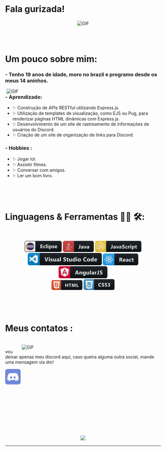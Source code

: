 # Fala gurizada!

<div align="center">
<img hight="300" width="50" alt="GIF" align="center" src="./assets/ab.gif">
</div>

</br>
</br>
</br>


# Um pouco sobre mim:

### - Tenho 19 anos de idade, moro no brazil e programo desde os meus 14 aninhos.

<img hight="400" width="500" alt="GIF" align="right" src="https://media1.tenor.com/m/PcnDX7QUiP8AAAAd/anime-girl.gif">

### - Aprendizado:
- ✨ Construção de APIs RESTful utilizando Express.js.
- ✨ Utilização de templates de visualização, como EJS ou Pug, para renderizar páginas HTML dinâmicas com Express.js.
- ✨ Desenvolvimento de um site de rastreamento de informações de usuários do Discord.
- ✨ Criação de um site de organização de links para Discord.

### - Hobbies : 
- ✨ Jogar lol.
- ✨ Assistir filmes.
- ✨ Conversar com amigos.
- ✨ Ler um bom livro.

</br>
</br>
</br>



# Linguagens & Ferramentas 👨‍💻 🛠:
</br>

<p align="center">

<!-- For more icons please follow  https://github.com/MikeCodesDotNET/ColoredBadges -->
<img src="./assets/icons/eclipse.png" alt="python" width="120" hight="50">
<img src="./assets/icons/java.png" alt="java"  width="100" hight="50">
<img src="./assets/icons/js.png" alt="AI" width="150" hight="50">
</br>
<img src="./assets/icons/visualstudio_code.png" alt="visualstudio_code" width="240" hight="50">
<img src="./assets/icons/react.png" alt="visualstudio_code" width="115" hight="50">
<img src="./assets/icons/ang.png" alt="visualstudio_code" width="158" hight="50">
</br>
<img src="./assets/icons/html.png" alt="visualstudio_code" width="100" hight="50">
<img src="./assets/icons/css.png" alt="visualstudio_code" width="100" hight="50">

</p>
</br>
</br>
</br>



# Meus contatos :

<p>
 </br>


<img hight="320" width="450" align="right" alt="GIF" src="https://i0.wp.com/ptanime.com/wp-content/uploads/2023/02/call-of-the-night-anime-yamori-e-kou.gif?resize=640%2C360&ssl=1">


vou deixar apenas meu discord aqui, caso queira alguma outra social, mande uma mensagem via dm!

<a href="https://discordapp.com/users/687022032726392839">
 <img align="left" alt="Gmail" width="50" hight="100" src="./assets/icons/dc.png" />
  <br>
   <br>
    <br>
     <br>
</a>

 </p>
 

</br>
</br>
</br>
</br>
</br>
</br>
</br>



<p align="center" >  
  <a href="https://github.com/anuraghazra/github-readme-stats"> 
<img  src="https://github-readme-stats.vercel.app/api?username=byy0x&&show_icons=true&theme=radical&locale=pt-br"/>
  </a>
  </p>

*************
